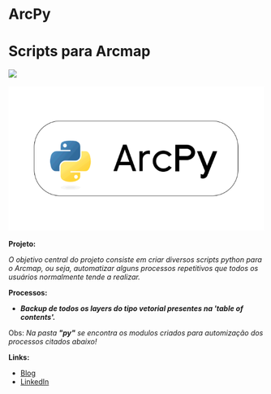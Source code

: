 # ArcPy
# Scripts para Arcmap
[![](https://img.shields.io/badge/python-3.7+-blue.svg)](https://www.python.org/downloads/release/python-365/)
<p align="center">
  <img src="img.png" >
</p>

**Projeto:**

*O objetivo central do projeto consiste em criar diversos scripts python para o Arcmap, ou seja, automatizar alguns processos repetitivos que todos os usuários normalmente tende a realizar.*

**Processos:**

- ***Backup de todos os layers do tipo vetorial presentes na 'table of contents'.***

Obs: *Na pasta <b>"py"</b> se encontra os modulos criados para automização dos processos citados abaixo!*

**Links:**
* [Blog](https://etudomapa.blogspot.com)
* [LinkedIn](https://www.linkedin.com/in/willian-batista-00a2a736/)
